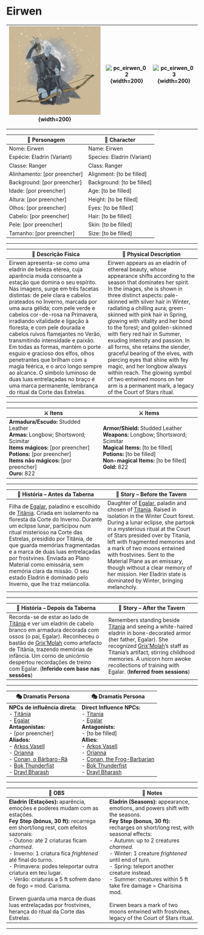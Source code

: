# Eirwen

| ![pc_eirwen_01](assets/pc/pc_eirwen_01.png){width=200} | ![pc_eirwen_02](assets/pc/pc_eirwen_02.png){width=200} | ![pc_eirwen_03](assets/pc/pc_eirwen_03.png){width=200} |
| --------------------------- | -------------------------- | ---------------------------- |

---

| **🧙 Personagem**            | **🧙 Character**           |
| ---------------------------- | -------------------------- |
| Nome: Eirwen                 | Name: Eirwen               |
| Espécie: Eladrin (Variant)   | Species: Eladrin (Variant) |
| Classe: Ranger               | Class: Ranger              |
| Alinhamento: [por preencher] | Alignment: [to be filled]  |
| Background: [por preencher]  | Background: [to be filled] |
| Idade: [por preencher]       | Age: [to be filled]        |
| Altura: [por preencher]      | Height: [to be filled]     |
| Olhos: [por preencher]       | Eyes: [to be filled]       |
| Cabelo: [por preencher]      | Hair: [to be filled]       |
| Pele: [por preencher]        | Skin: [to be filled]       |
| Tamanho:  [por preencher]    | Size:  [to be filled]      |

---

| **📜 Descrição Física** | **📜 Physical Description** |
| ----------------------- | --------------------------- |
| Eirwen apresenta-se como uma eladrin de beleza etérea, cuja aparência muda consoante a estação que domina o seu espírito. Nas imagens, surge em três facetas distintas: de pele clara e cabelos prateados no Inverno, marcada por uma aura gélida; com pele verde e cabelos cor-de-rosa na Primavera, irradiando vitalidade e ligação à floresta; e com pele dourada e cabelos ruivos flamejantes no Verão, transmitindo intensidade e paixão. Em todas as formas, mantém o porte esguio e gracioso dos elfos, olhos penetrantes que brilham com a magia feérica, e o arco longo sempre ao alcance. O símbolo luminoso de duas luas entrelaçadas no braço é uma marca permanente, lembrança do ritual da Corte das Estrelas. | Eirwen appears as an eladrin of ethereal beauty, whose appearance shifts according to the season that dominates her spirit. In the images, she is shown in three distinct aspects: pale-skinned with silver hair in Winter, radiating a chilling aura; green-skinned with pink hair in Spring, glowing with vitality and her bond to the forest; and golden-skinned with fiery red hair in Summer, exuding intensity and passion. In all forms, she retains the slender, graceful bearing of the elves, with piercing eyes that shine with fey magic, and her longbow always within reach. The glowing symbol of two entwined moons on her arm is a permanent mark, a legacy of the Court of Stars ritual. |

---

| **⚔️ Itens**                                                                                                                                         | **⚔️ Items**                                                                                                                                         |
| ---------------------------------------------------------------------------------------------------------------------------------------------------- | ---------------------------------------------------------------------------------------------------------------------------------------------------- |
| **Armadura/Escudo:** Studded Leather <br>**Armas:** Longbow; Shortsword; Scimitar <br>**Items mágicos:** [por preencher] <br>**Potions:** [por preencher] <br>**Items não mágicos:** [por preencher] <br>**Ouro:** 822 | **Armor/Shield:** Studded Leather <br>**Weapons:** Longbow; Shortsword; Scimitar <br>**Magical Items:** [to be filled] <br>**Potions:** [to be filled] <br>**Non-magical Items:** [to be filled] <br>**Gold:** 822 |

---

| **📖 História – Antes da Taberna** | **📖 Story – Before the Tavern** |
| ---------------------------------- | -------------------------------- |
| Filha de [Egalar](../npc/egalar.md), paladino e escolhido de [Titânia](../npc/titania.md). Criada em isolamento na floresta da Corte do Inverno. Durante um eclipse lunar, participou num ritual misterioso na Corte das Estrelas, presidido por Titânia, de que guarda memórias fragmentadas e a marca de duas luas entrelaçadas por frostvines. Enviada ao Plano Material como emissária, sem memória clara da missão. O seu estado Eladrin é dominado pelo Inverno, que lhe traz melancolia. | Daughter of [Egalar](../npc/egalar.md), paladin and chosen of [Titania](../npc/titania.md). Raised in isolation in the Winter Court forest. During a lunar eclipse, she partook in a mysterious ritual at the Court of Stars presided over by Titania, left with fragmented memories and a mark of two moons entwined with frostvines. Sent to the Material Plane as an emissary, though without a clear memory of her mission. Her Eladrin state is dominated by Winter, bringing melancholy. |

---

| **📖 História – Depois da Taberna** | **📖 Story – After the Tavern** |
| ----------------------------------- | -------------------------------- |
| Recorda-se de estar ao lado de [Titânia](../npc/titania.md) e ver um eladrin de cabelo branco em armadura decorada com ossos (o pai, Egalar). Reconheceu o bastão de [Grix’Molah](../pc/pc_grixmolah.md) como artefacto de Titânia, trazendo memórias de infância. Um corno de unicórnio despertou recordações de treino com Egalar. (**Inferido com base nas sessões**) | Remembers standing beside [Titania](../npc/titania.md) and seeing a white-haired eladrin in bone-decorated armor (her father, Egalar). She recognized [Grix’Molah](../pc/pc_grixmolah.md)’s staff as Titania’s artifact, stirring childhood memories. A unicorn horn awoke recollections of training with Egalar. (**Inferred from sessions**) |

---

| **🎭 Dramatis Persona**                                                                                                                   | **🎭 Dramatis Persona**                                                                                                   |
| ----------------------------------------------------------------------------------------------------------------------------------------- | ------------------------------------------------------------------------------------------------------------------------- |
| **NPCs de influência direta:**<br>- [Titânia](../npc/titania.md)<br>- [Egalar](../npc/egalar.md)<br>**Antagonistas:**<br>- [por preencher]<br>**Aliados:**<br>- [Arkos Vasell](../pc/pc_arkos_vasell.md)<br>- [Orianna](docs/dm/-/pc/pc_orianna.md)<br>- [Conan, o Bárbaro-Rã](docs/dm/-/pc/pc_conan_barbaro_ra.md)<br>- [Bok Thunderfist](../pc/pc_bok_thunderfist.md)<br>- [Drayl Bharash](../pc/pc_drayl_bharash.md) | **Direct Influence NPCs:**<br>- [Titania](../npc/titania.md)<br>- [Egalar](../npc/egalar.md)<br>**Antagonists:**<br>- [to be filled]<br>**Allies:**<br>- [Arkos Vasell](../pc/pc_arkos_vasell.md)<br>- [Orianna](docs/dm/-/pc/pc_orianna.md)<br>- [Conan, the Frog-Barbarian](docs/dm/-/pc/pc_conan_barbaro_ra.md)<br>- [Bok Thunderfist](../pc/pc_bok_thunderfist.md)<br>- [Drayl Bharash](../pc/pc_drayl_bharash.md) |

---

| **🔮 OBS** | **🔮 Notes** |
| ---------- | ------------ |
| **Eladrin (Estações):** aparência, emoções e poderes mudam com as estações.<br>**Fey Step (bónus, 30 ft):** recarrega em short/long rest, com efeitos sazonais:<br>- Outono: até 2 criaturas ficam *charmed*.<br>- Inverno: 1 criatura fica *frightened* até final do turno.<br>- Primavera: podes teleportar outra criatura em teu lugar.<br>- Verão: criaturas a 5 ft sofrem dano de fogo = mod. Carisma.<br><br>Eirwen guarda uma marca de duas luas entrelaçadas por frostvines, herança do ritual da Corte das Estrelas. | **Eladrin (Seasons):** appearance, emotions, and powers shift with the seasons.<br>**Fey Step (bonus, 30 ft):** recharges on short/long rest, with seasonal effects:<br>- Autumn: up to 2 creatures *charmed*.<br>- Winter: 1 creature *frightened* until end of turn.<br>- Spring: teleport another creature instead.<br>- Summer: creatures within 5 ft take fire damage = Charisma mod.<br><br>Eirwen bears a mark of two moons entwined with frostvines, legacy of the Court of Stars ritual. |

---
